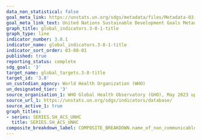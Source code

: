 ```yaml
---
data_non_statistical: false
goal_meta_link: https://unstats.un.org/sdgs/metadata/files/Metadata-03-08-01.pdf
goal_meta_link_text: United Nations Sustainable Development Goals Metadata (pdf 865kB)
graph_title: global_indicators.3-8-1-title
graph_type: line
indicator_number: 3.8.1
indicator_name: global_indicators.3-8-1-title
indicator_sort_order: 03-08-01
published: true
reporting_status: complete
sdg_goal: '3'
target_name: global_targets.3-8-title
target_id: '3.8'
un_custodian_agency: World Health Organization (WHO)
un_designated_tier: '3'
source_organisation_1: WHO Global Health Observatory (GHO), May 2023 update
source_url_1: https://unstats.un.org/sdgs/indicators/database/
source_active_1: true
graph_titles:
- series: SERIES.SH_ACS_UNHC
  title: SERIES.SH_ACS_UNHC
composite_breakdown_label: COMPOSITE_BREAKDOWN.name_of_non_communicable_disease
---
```

